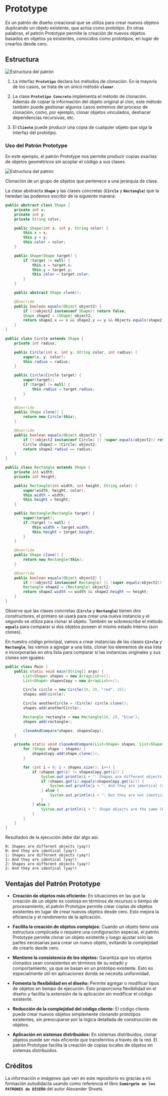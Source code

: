 # Prototype

Es un patrón de diseño creacional que se utiliza para crear nuevos objetos duplicando un objeto existente, que actúa como prototipo. En otras palabras, el patrón Prototype permite la creación de nuevos objetos basados en objetos ya existentes, conocidos como prototipos, en lugar de crearlos desde cero.

## Estructura

![Estructura del patrón](https://github.com/dannyj182/design-patterns/blob/main/Patrones%20creacionales/Prototype/assets/mdImages/p1.png?raw=true)

1. La interfaz **`Prototipo`** declara los métodos de clonación. En la mayoría de los casos, se trata de un único método **`clonar`**.

2. La clase **`Prototipo Concreto`** implementa el método de clonación. Además de copiar la información del objeto original al clon, este método también puede gestionar algunos casos extremos del proceso de clonación, como, por ejemplo, clonar objetos vinculados, deshacer dependencias recursivas, etc.

3. El **`Cliente`** puede producir una copia de cualquier objeto que siga la interfaz del prototipo.

### Uso del Patrón Prototype

En este ejemplo, el patrón Prototype nos permite producir copias exactas de objetos geométricos sin acoplar el código a sus clases.

![Estructura del patrón](https://github.com/dannyj182/design-patterns/blob/main/Patrones%20creacionales/Prototype/assets/mdImages/p2.png?raw=true "Clonación de un grupo de objetos que pertenece a una jerarquía de clase.")

Clonación de un grupo de objetos que pertenece a una jerarquía de clase.

La clase abstracta **`Shape`** y las clases concretas (**`Circle`** y **`Rectangle`**) que la heredan las podemos escribir de la siguiente manera:

```java
public abstract class Shape {
    private int x;
    private int y;
    private String color;

    public Shape(int x, int y, String color) {
        this.x = x;
        this.y = y;
        this.color = color;
    }

    public Shape(Shape target) {
        if (target != null) {
            this.x = target.x;
            this.y = target.y;
            this.color = target.color;
        }
    }

    public abstract Shape clone();

    @Override
    public boolean equals(Object object2) {
        if (!(object2 instanceof Shape)) return false;
        Shape shape2 = (Shape) object2;
        return shape2.x == x && shape2.y == y && Objects.equals(shape2.color, color);
    }
}

public class Circle extends Shape {
    private int radius;

    public Circle(int x, int y, String color, int radius) {
        super(x, y, color);
        this.radius = radius;
    }

    public Circle(Circle target) {
        super(target);
        if (target != null) {
            this.radius = target.radius;
        }
    }

    @Override
    public Shape clone() {
        return new Circle(this);
    }

    @Override
    public boolean equals(Object object2) {
        if (!(object2 instanceof Circle) || !super.equals(object2)) return false;
        Circle shape2 = (Circle) object2;
        return shape2.radius == radius;
    }
}

public class Rectangle extends Shape {
    private int width;
    private int height;

    public Rectangle(int width, int height, String color) {
        super(width, height, color);
        this.width = width;
        this.height = height;
    }

    public Rectangle(Rectangle target) {
        super(target);
        if (target != null) {
            this.width = target.width;
            this.height = target.height;
        }
    }

    @Override
    public Shape clone() {
        return new Rectangle(this);
    }

    @Override
    public boolean equals(Object object2) {
        if (!(object2 instanceof Rectangle) || !super.equals(object2)) return false;
        Rectangle shape2 = (Rectangle) object2;
        return shape2.width == width && shape2.height == height;
    }
}
```

Observe que las clases concretas (**`Circle`** y **`Rectangle`**) tienen dos constructores, el primero se usará para crear una nueva instancia y el segundo se utiliza para clonar el objeto. También se sobreescribe el método **`equals`** para comparar si dos objetos poseen el mismo estado interno (son clones).

En nuestro código principal, vamos a crear instancias de las clases **`Circle`** y **`Rectangle`**, las vamos a agregar a una lista, clonar los elementos de esa lista e incorporarlas en otra lista para comparar si las instancias originales y sus clones son iguales:

```java
public class Main {
    public static void main(String[] args) {
        List<Shape> shapes = new ArrayList<>();
        List<Shape> shapesCopy = new ArrayList<>();

        Circle circle = new Circle(10, 20, "red", 15);
        shapes.add(circle);

        Circle anotherCircle = (Circle) circle.clone();
        shapes.add(anotherCircle);

        Rectangle rectangle = new Rectangle(10, 20, "blue");
        shapes.add(rectangle);

        cloneAndCompare(shapes, shapesCopy);
    }

    private static void cloneAndCompare(List<Shape> shapes, List<Shape> shapesCopy) {
        for (Shape shape : shapes) {
            shapesCopy.add(shape.clone());
        }

        for (int i = 0; i < shapes.size(); i++) {
            if (shapes.get(i) != shapesCopy.get(i)) {
                System.out.println(i + ": Shapes are different objects (yay!)");
                if (shapes.get(i).equals(shapesCopy.get(i))) {
                    System.out.println(i + ": And they are identical (yay!)");
                } else {
                    System.out.println(i + ": But they are not identical (booo!)");
                }
            } else {
                System.out.println(i + ": Shape objects are the same (booo!)");
            }
        }
    }
}
```

Resultados de la ejecución debe dar algo así:

```
0: Shapes are different objects (yay!)
0: And they are identical (yay!)
1: Shapes are different objects (yay!)
1: And they are identical (yay!)
2: Shapes are different objects (yay!)
2: And they are identical (yay!)
```

## Ventajas del Patrón Prototype

- **Creación de objetos más eficiente:** En situaciones en las que la creación de un objeto es costosa en términos de recursos o tiempo de procesamiento, el patrón Prototype permite crear copias de objetos existentes en lugar de crear nuevos objetos desde cero. Esto mejora la eficiencia y el rendimiento de la aplicación.

- **Facilita la creación de objetos complejos:** Cuando un objeto tiene una estructura complicada o requiere una configuración especial, el patrón Prototype permite clonar un objeto existente y luego ajustar solo las partes necesarias para crear un nuevo objeto, evitando la complejidad de crearlo desde cero.

- **Mantiene la consistencia de los objetos:** Garantiza que los objetos clonados sean consistentes en términos de su estado y comportamiento, ya que se basan en un prototipo existente. Esto es especialmente útil en aplicaciones donde se necesita uniformidad.

- **Fomenta la flexibilidad en el diseño:** Permite agregar o modificar tipos de objetos en tiempo de ejecución. Esto proporciona flexibilidad en el diseño y facilita la extensión de la aplicación sin modificar el código existente.

- **Reducción de la complejidad del código cliente:** El código cliente puede crear nuevos objetos simplemente clonando prototipos existentes, sin preocuparse por la lógica detallada de construcción de objetos.

- **Aplicación en sistemas distribuidos:** En sistemas distribuidos, clonar objetos puede ser más eficiente que transferirlos a través de la red. El patrón Prototype facilita la creación de copias locales de objetos en sistemas distribuidos.

## Créditos

La información e imágenes que ven en este repositorio es gracias a mi formación autodidacta usando como referencia el libro **`Sumérgete en los PATRONES de DISEÑO`** del autor Alexander Shvets.